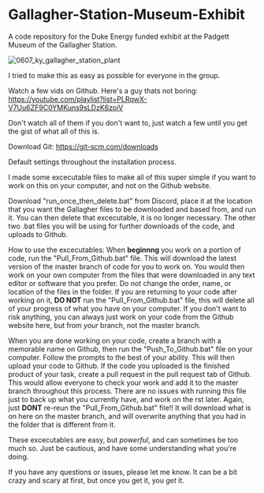 # Gallagher-Station-Museum-Exhibit
A code repository for the Duke Energy funded exhibit at the Padgett Museum of the Gallagher Station.

![0607_ky_gallagher_station_plant](https://user-images.githubusercontent.com/72700028/139541656-05c52c4c-2b8d-4746-b4ec-811eb962cbc5.jpg)

I tried to make this as easy as possible for everyone in the group.

Watch a few vids on Github. Here's a guy thats not boring:
https://youtube.com/playlist?list=PLRqwX-V7Uu6ZF9C0YMKuns9sLDzK6zoiV

Don't watch all of them if you don't want to, just watch a few until you get the gist of what all of this is.

Download Git:
https://git-scm.com/downloads

Default settings throughout the installation process.

I made some excecutable files to make all of this super simple if you want to work on this on your computer, and not on the Github website.

Download "run_once_then_delete.bat" from Discord, place it at the location that you want the Gallagher files to be downloaded and based from, and run it.
You can then delete that excecutable, it is no longer necessary. The other two .bat files you will be using for further downloads of the code, and uploads to Github.

How to use the excecutables:
When **beginnng** you work on a portion of code, run the "Pull_From_Github.bat" file. This will download the latest version of the master branch of code for you to work on. You would then work on your own computer from the files that were downloaded in any text editor or software that you prefer. Do not change the order, name, or location of the files in the folder.
If you are returning to your code after working on it, **DO NOT** run the "Pull_From_Github.bat" file, this will delete all of your progress of what you have on your computer.
If you don't want to risk anything, you can always just work on your code from the Github website here, but from *your* branch, not the master branch.

When you are done working on your code, create a branch with a memorable name on Github, then run the "Push_To_Github.bat" file on your computer. Follow the prompts to the best of your ability. This will then upload your code to Github. If the code you uploaded is the finished product of your task, create a pull request in the pull request tab of Github. This would allow everyone to check your work and add it to the master branch throughout this process. There are no issues with running this file just to back up what you currently have, and work on the rst later. Again, just **DONT** re-reun the "Pull_From_Github.bat" file!! It will download what is on here on the master branch, and will overwrite anything that you had in the folder that is different from it. 

These excecutables are easy, but *powerful*, and can sometimes be too much so. Just be cautious, and have some understanding what you're doing.

If you have any questions or issues, please let me know. It can be a bit crazy and scary at first, but once you get it, you *get* it. 

